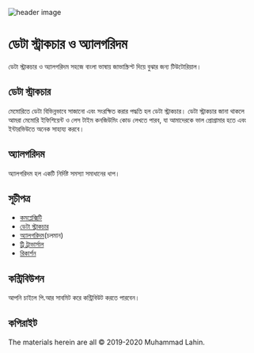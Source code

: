 ![header image](header.png)

# ডেটা স্ট্রাকচার ও অ্যালগরিদম

ডেটা স্ট্রাকচার ও অ্যালগরিদম সহজে বাংলা ভাষায় জাভাস্ক্রিপ্ট দিয়ে বুঝার জন্য টিউটোরিয়াল।

## ডেটা স্ট্রাকচার

মেমোরিতে ডেটা বিভিন্নভাবে সাজানো এবং সংরক্ষিত করার পদ্ধতি হল ডেটা স্ট্রাকচার। ডেটা স্ট্রাকচার জানা থাকলে আমরা মেমোরি ইফিশিয়েন্ট ও লেস টাইম কনজিউমিং কোড লেখতে পারব, যা আমাদেরকে ভাল প্রোগ্রামার হতে এবং ইন্টারভিউতে অনেক সাহায্য করবে।

## অ্যালগরিদম

অ্যালগরিদম হল একটি নির্দিষ্ট সমস্যা সমাধানের ধাপ।

## সূচীপত্র

- [কমপ্লেক্সিটি](complexity/README.md)
- [ডেটা স্ট্রাকচার](data-structure/README.md)
- [অ্যালগরিদম](algorithm/README.md)(চলমান)
- [ট্রি ট্রাভার্সাল](tree-traversal/README.md)
- [রিকার্শন](recursion/README.md)

## কন্ট্রিবিউশন

আপনি চাইলে পি.আর সাবমিট করে কন্ট্রিবিউট করতে পারবেন।

## কপিরাইট

The materials herein are all &copy; 2019-2020 Muhammad Lahin.
